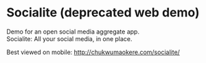 # Socialite (deprecated web demo)

Demo for an open social media aggregate app.  
Socialite: All your social media, in one place.  

Best viewed on mobile: http://chukwumaokere.com/socialite/
